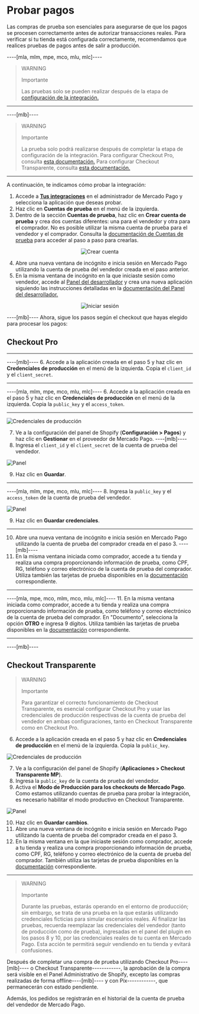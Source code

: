 # Probar pagos

Las compras de prueba son esenciales para asegurarse de que los pagos se procesen correctamente antes de autorizar transacciones reales. Para verificar si tu tienda está configurada correctamente, recomendamos que realices pruebas de pagos antes de salir a producción.

----[mla, mlm, mpe, mco, mlu, mlc]----
> WARNING
>
> Importante
>
> Las pruebas solo se pueden realizar después de la etapa de [configuración de la integración.](/developers/es/docs/shopify/integration-configuration/checkout-pro)

------------
----[mlb]----
> WARNING
> 
> Importante
>
> La prueba solo podrá realizarse después de completar la etapa de configuración de la integración. Para configurar Checkout Pro, consulta [esta documentación.](/developers/es/docs/shopify/integration-configuration/checkout-pro) Para configurar Checkout Transparente, consulta [esta documentación.](/developers/es/docs/shopify/integration-configuration/checkout-transparente)

------------
A continuación, te indicamos cómo probar la integración:

1. Accede a **[Tus integraciones](https://www.mercadopago[FAKER][URL][DOMAIN]/developers/panel/app)** en el administrador de Mercado Pago y selecciona la aplicación que deseas probar.
2. Haz clic en **Cuentas de prueba** en el menú de la izquierda.
3. Dentro de la sección **Cuentas de prueba**, haz clic en **Crear cuenta de prueba** y crea dos cuentas diferentes: una para el vendedor y otra para el comprador. No es posible utilizar la misma cuenta de prueba para el vendedor y el comprador. Consulta la [documentación de Cuentas de prueba](/developers/es/docs/shopify/additional-content/your-integrations/test/accounts) para acceder al paso a paso para crearlas.

<center>

![Crear cuenta](/images/shopify/test-create-account-es.gif)

</center>

4. Abre una nueva ventana de incógnito e inicia sesión en Mercado Pago utilizando la cuenta de prueba del vendedor creada en el paso anterior.
5. En la misma ventana de incógnito en la que iniciaste sesión como vendedor, accede al [Panel del desarrollador](https://www.mercadopago[FAKER][URL][DOMAIN]/developers/panel/app) y crea una nueva aplicación siguiendo las instrucciones detalladas en la [documentación del Panel del desarrollador.](/developers/es/docs/shopify/additional-content/your-integrations/dashboard)

<center>

![Iniciar sesión](/images/shopify/test-login-esp.gif)

</center>

----[mlb]----
Ahora, sigue los pasos según el checkout que hayas elegido para procesar los pagos:
## Checkout Pro
------------
----[mlb]----
6. Accede a la aplicación creada en el paso 5 y haz clic en **Credenciales de producción** en el menú de la izquierda. Copia el `client_id` y el `client_secret`.

------------
----[mla, mlm, mpe, mco, mlu, mlc]----
6. Accede a la aplicación creada en el paso 5 y haz clic en **Credenciales de producción** en el menú de la izquierda. Copia la `public_key` y el `access_token`.

------------
![Credenciales de producción](/images/shopify/test-prod-credentials-es.png)

7. Ve a la configuración del panel de Shopify (**Configuración > Pagos**) y haz clic en **Gestionar** en el proveedor de Mercado Pago.
----[mlb]----
8. Ingresa el `client_id` y el `client_secret` de la cuenta de prueba del vendedor.

![Panel](/images/shopify/test-pro-shopify.png)

9. Haz clic en **Guardar**.

------------
----[mla, mlm, mpe, mco, mlu, mlc]----
8. Ingresa la `public_key` y el `access_token` de la cuenta de prueba del vendedor.

![Panel](/images/shopify/test-pro-shopify-es-all.jpg)

9. Haz clic en **Guardar credenciales**.

------------
10. Abre una nueva ventana de incógnito e inicia sesión en Mercado Pago utilizando la cuenta de prueba del comprador creada en el paso 3.
----[mlb]----
11. En la misma ventana iniciada como comprador, accede a tu tienda y realiza una compra proporcionando información de prueba, como CPF, RG, teléfono y correo electrónico de la cuenta de prueba del comprador. Utiliza también las tarjetas de prueba disponibles en la [documentación](/developers/es/docs/shopify/additional-content/your-integrations/test/cards) correspondiente.

------------
----[mla, mpe, mco, mlm, mco, mlu, mlc]----
11. En la misma ventana iniciada como comprador, accede a tu tienda y realiza una compra proporcionando información de prueba, como teléfono y correo electrónico de la cuenta de prueba del comprador. En "Documento", selecciona la opción **OTRO** e ingresa 9 dígitos. Utiliza también las tarjetas de prueba disponibles en la [documentación](/developers/es/docs/shopify/additional-content/your-integrations/test/cards) correspondiente.

------------
----[mlb]----
## Checkout Transparente

> WARNING
>
> Importante
>
> Para garantizar el correcto funcionamiento de Checkout Transparente, es esencial configurar Checkout Pro y usar las credenciales de producción respectivas de la cuenta de prueba del vendedor en ambas configuraciones, tanto en Checkout Transparente como en Checkout Pro.

6. Accede a la aplicación creada en el paso 5 y haz clic en **Credenciales de producción** en el menú de la izquierda. Copia la `public_key`.

![Credenciales de producción](/images/shopify/test-prod-credentials-es.png)

7. Ve a la configuración del panel de Shopify (**Aplicaciones > Checkout Transparente MP**).
8. Ingresa la `public_key` de la cuenta de prueba del vendedor.
9. Activa el **Modo de Producción para los checkouts de Mercado Pago**. Como estamos utilizando cuentas de prueba para probar la integración, es necesario habilitar el modo productivo en Checkout Transparente.

![Panel](/images/shopify/test-api-shopify.png)

10. Haz clic en **Guardar cambios**.
11. Abre una nueva ventana de incógnito e inicia sesión en Mercado Pago utilizando la cuenta de prueba del comprador creada en el paso 3.
12. En la misma ventana en la que iniciaste sesión como comprador, accede a tu tienda y realiza una compra proporcionando información de prueba, como CPF, RG, teléfono y correo electrónico de la cuenta de prueba del comprador. También utiliza las tarjetas de prueba disponibles en la [documentación](/developers/es/docs/shopify/additional-content/your-integrations/test/cards) correspondiente.

------------
> WARNING
>
> Importante
>
> Durante las pruebas, estarás operando en el entorno de producción; sin embargo, se trata de una prueba en la que estarás utilizando credenciales ficticias para simular escenarios reales. Al finalizar las pruebas, recuerda reemplazar las credenciales del vendedor (tanto de producción como de prueba), ingresadas en el panel del plugin en los pasos 8 y 10, por las credenciales reales de tu cuenta en Mercado Pago. Esta acción te permitirá seguir vendiendo en tu tienda y evitará confusiones.

Después de completar una compra de prueba utilizando Checkout Pro----[mlb]---- o Checkout Transparente------------, la aprobación de la compra será visible en el Panel Administrativo de Shopify, excepto las compras realizadas de forma offline----[mlb]---- y con Pix------------, que permanecerán con estado pendiente.

Además, los pedidos se registrarán en el historial de la cuenta de prueba del vendedor de Mercado Pago.